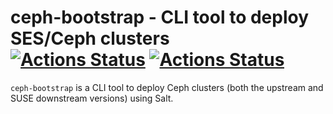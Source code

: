# ceph-bootstrap - CLI tool to deploy SES/Ceph clusters <br/> [![Actions Status](https://github.com/SUSE/ceph-bootstrap/workflows/Linting/badge.svg)](https://github.com/SUSE/ceph-bootstrap/actions) [![Actions Status](https://github.com/SUSE/ceph-bootstrap/workflows/Testing/badge.svg)](https://github.com/SUSE/ceph-bootstrap/actions)

`ceph-bootstrap` is a CLI tool to deploy Ceph clusters (both the upstream and SUSE
downstream versions) using Salt.
